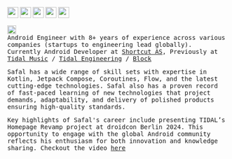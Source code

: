 <p>
  <a href="https://x.com/super0bserver"><img src="https://img.shields.io/badge/twitter-%231DA1F2.svg?&style=for-the-badge&logo=twitter&logoColor=white" height="25"></a> 
  <a href="https://bsky.app/profile/safal.bsky.social"><img src="https://img.shields.io/badge/-Bluesky-3686f7?style=flat&logo=icloud&logoColor=white" height="25"></a> 
  <a href="https://www.linkedin.com/in/safall"><img src="https://img.shields.io/badge/linkedin-%230077B5.svg?&style=for-the-badge&logo=linkedin&logoColor=white" height="25"></a> 
  <a href="https://medium.com/@safalkumarghimire"><img src="https://img.shields.io/badge/medium-%2312100E.svg?&style=for-the-badge&logo=medium&logoColor=white" height="25"></a> 
  <a href="https://stackoverflow.com/users/6758226/safal-kumar-ghimire"><img src="https://img.shields.io/badge/stackoverflow-%23F48024.svg?&style=for-the-badge&logo=stackoverflow&logoColor=white" height="25"></a>
</p>

<p>
  <samp>
    <img src="https://emojis.slackmojis.com/emojis/images/1519294713/3574/android.png?1519294713" width="20"/> 
    <br>
    Android Engineer with 8+ years of experience across various companies (startups to engineering lead globally). 
    <br>
     Currently Android Developer at <a href="https://github.com/shortcut">Shortcut AS</a>, Previously at <a href="https://github.com/tidal-music">Tidal Music</a> / <a href="https://github.com/tidal-engineering">Tidal Engineering</a> / <a href="https://github.com/block">Block</a>  
  </samp>
</p>

<p>    
  <samp>
    Safal has a wide range of skill sets with expertise in Kotlin, Jetpack Compose, Coroutines, Flow, and the latest cutting-edge technologies.
    Safal also has a proven record of fast-paced learning of new technologies that project demands, adaptability, and delivery of polished products ensuring high-quality standards.
  </samp>
</p>

<p>
  <samp>
    Key highlights of Safal's career include presenting TIDAL’s Homepage Revamp project at droidcon Berlin 2024. This opportunity to engage with the global Android community reflects his enthusiasm for both innovation and knowledge sharing.
    Checkout the video <a href="https://www.droidcon.com/2024/08/30/remixing-tidal-app-with-jetpack-compose/">here</a> 
  </samp>
</p>
